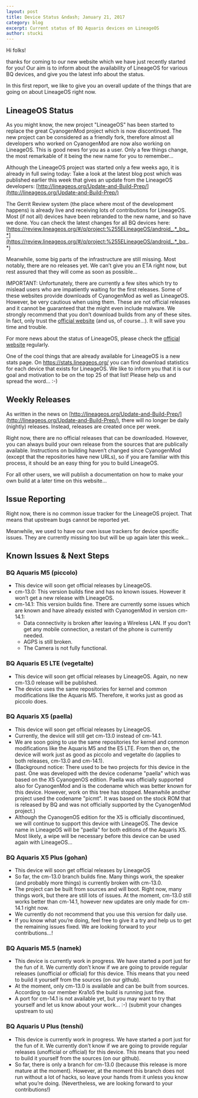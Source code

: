```yaml
---
layout: post
title: Device Status &ndash; January 21, 2017
category: blog
excerpt: Current status of BQ Aquaris devices on LineageOS
author: stucki
---
```


Hi folks! 

thanks for coming to our new website which we have just recently started for you! Our aim is to inform about the availability of LineageOS for various BQ devices, and give you the latest info about the status. 

In this first report, we like to give you an overall update of the things that are going on about LineageOS right now. 

LineageOS Status
----------------

As you might know, the new project "LineageOS" has been started to replace the great CyanogenMod project which is now discontinued. The new project can be considered as a friendly fork, therefore almost all developers who worked on CyanogenMod are now also working on LineageOS. This is good news for you as a user. Only a few things change, the most remarkable of it being the new name for you to remember… 

Although the LineageOS project was started only a few weeks ago, it is already in full swing today: Take a look at the latest blog post which was published earlier this week that gives an update from the LineageOS developers: [http://lineageos.org/Update-and-Build-Prep/](http://lineageos.org/Update-and-Build-Prep/) 

The Gerrit Review system (the place where most of the development happens) is already live and receiving lots of contributions for LineageOS. Most (if not all) devices have been rebranded to the new name, and so have we done. You can check the latest changes for all BQ devices here: [https://review.lineageos.org/#/q/project:%255ELineageOS/android_.*_bq_.*](https://review.lineageos.org/#/q/project:%255ELineageOS/android_.*_bq_.*) 

Meanwhile, some big parts of the infrastructure are still missing. Most notably, there are no releases yet. We can’t give you an ETA right now, but rest assured that they will come as soon as possible… 

IMPORTANT: Unfortunately, there are currently a few sites which try to mislead users who are impatiently waiting for the first releases. Some of these websites provide downloads of CyanogenMod as well as LineageOS. However, be very cautious when using them. These are not official releases and it cannot be guaranteed that the might even include malware. We strongly recommend that you don’t download builds from any of these sites. In fact, only trust the [official website](http://lineageos.org/) (and us, of course…). It will save you time and trouble. 

For more news about the status of LineageOS, please check the [official website](http://lineageos.org/) regularly. 

One of the cool things that are already available for LineageOS is a new stats page. On https://stats.lineageos.org/ you can find download statistics for each device that exists for LineageOS. We like to inform you that it is our goal and motivation to be on the top 25 of that list! Please help us and spread the word… :-) 

Weekly Releases
---------------

As written in the news on [http://lineageos.org/Update-and-Build-Prep/](http://lineageos.org/Update-and-Build-Prep/), there will no longer be daily (nightly) releases. Instead, releases are created once per week. 

Right now, there are no official releases that can be downloaded. However, you can always build your own release from the sources that are publically available. Instructions on building haven’t changed since CyanogenMod (except that the repositories have new URLs), so if you are familiar with this process, it should be an easy thing for you to build LineageOS. 

For all other users, we will publish a documentation on how to make your own build at a later time on this website… 

Issue Reporting
---------------

Right now, there is no common issue tracker for the LineageOS project. That means that upstream bugs cannot be reported yet. 

Meanwhile, we used to have our own issue trackers for device specific issues. They are currently missing too but will be up again later this week…

Known Issues & Next Steps
-------------------------

### BQ Aquaris M5 (piccolo)

* This device will soon get official releases by LineageOS.
* cm-13.0: This version builds fine and has no known issues. However it won’t get a new release with LineageOS.
* cm-14.1: This version builds fine. There are currently some issues which are known and have already existed with CyanogenMod in version cm-14.1:
  * Data connectivity is broken after leaving a Wireless LAN. If you don’t get any mobile connection, a restart of the phone is currently needed.
  * AGPS is still broken.
  * The Camera is not fully functional.

### BQ Aquaris E5 LTE (vegetalte)

* This device will soon get official releases by LineageOS. Again, no new cm-13.0 release will be published.
* The device uses the same repositories for kernel and common modifications like the Aquaris M5. Therefore, it works just as good as piccolo does.

### BQ Aquaris X5 (paella)

* This device will soon get official releases by LineageOS.
* Currently, the device will still get cm-13.0 instead of cm-14.1.
* We are soon going to use the same repositories for kernel and common modifications like the Aquaris M5 and the E5 LTE. From then on, the device will work just as good as piccolo and vegetalte do (applies to both releases, cm-13.0 and cm-14.1).
* (Background notice: There used to be two projects for this device in the past. One was developed with the device codename "paella" which was based on the X5 CyanogenOS edition. Paella was officially supported also for CyanogenMod and is the codename which was better known for this device. However, work on this tree has stopped. Meanwhile another project used the codename "picmt". It was based on the stock ROM that is released by BQ and was not officially supported by the CyanogenMod project.)
* Although the CyanogenOS edition for the X5 is officially discontinued, we will continue to support this device with LineageOS. The device name in LineageOS will be "paella" for both editions of the Aquaris X5. Most likely, a wipe will be necessary before this device can be used again with LineageOS…

### BQ Aquaris X5 Plus (gohan)

* This device will soon get official releases by LineageOS
* So far, the cm-13.0 branch builds fine. Many things work, the speaker (and probably more things) is currently broken with cm-13.0.
* The project can be built from sources and will boot. Right now, many things work, but there are still lots of issues. At the moment, cm-13.0 still works better than cm-14.1, however new updates are only made for cm-14.1 right now.
* We currently do not recommend that you use this version for daily use.
* If you know what you’re doing, feel free to give it a try and help us to get the remaining issues fixed. We are looking forward to your contributions…!

### BQ Aquaris M5.5 (namek)

* This device is currently work in progress. We have started a port just for the fun of it. We currently don’t know if we are going to provide regular releases (unofficial or official) for this device. This means that you need to build it yourself from the sources (on our github).
* At the moment, only cm-13.0 is available and can be built from sources. According to our member Kra1o5 the build is running just fine.
* A port for cm-14.1 is not available yet, but you may want to try that yourself and let us know about your work… :-) (submit your changes upstream to us)

### BQ Aquaris U Plus (tenshi)

* This device is currently work in progress. We have started a port just for the fun of it. We currently don’t know if we are going to provide regular releases (unofficial or official) for this device. This means that you need to build it yourself from the sources (on our github).
* So far, there is only a branch for cm-13.0 (because this release is more mature at the moment). However, at the moment this branch does not run without a lot of hacks, so leave your hands from it unless you know what you’re doing. (Nevertheless, we are looking forward to your contributions!)
